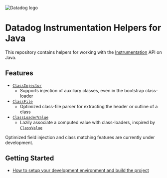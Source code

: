 ![Datadog logo](https://imgix.datadoghq.com/img/about/presskit/logo-h/dd_horizontal_white.png)

# Datadog Instrumentation Helpers for Java

This repository contains helpers for working with the [Instrumentation](https://docs.oracle.com/javase/8/docs/api/java/lang/instrument/Instrumentation.html) API on Java.

## Features

* [`ClassInjector`](class-inject/src/main/java/datadog/instrument/classinject/ClassInjector.java)
  * Supports injection of auxiliary classes, even in the bootstrap class-loader
* [`ClassFile`](class-match/src/main/java/datadog/instrument/classmatch/ClassFile.java)
  * Optimized class-file parser for extracting the header or outline of a class
* [`ClassLoaderValue`](utils/src/main/java/datadog/instrument/utils/ClassLoaderValue.java)
  * Lazily associate a computed value with class-loaders, inspired by [`ClassValue`](https://docs.oracle.com/javase/8/docs/api/java/lang/ClassValue.html)

Optimized field injection and class matching features are currently under development.

## Getting Started

* [How to setup your development environment and build the project](BUILDING.md)

  



